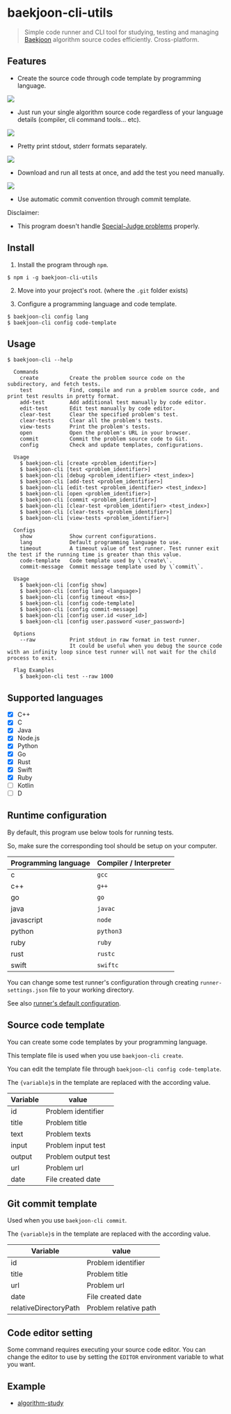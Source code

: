 # baekjoon-cli-utils

> Simple code runner and CLI tool for studying, testing and managing [Baekjoon](https://www.acmicpc.net/) algorithm source codes efficiently. Cross-platform.

## Features

* Create the source code through code template by programming language.

![](./media/demo-create.gif)

* Just run your single algorithm source code regardless of your language details (compiler, cli command tools... etc).

![](./media/demo-test.png)

* Pretty print stdout, stderr formats separately.

![](./media/demo-stderr.png)

* Download and run all tests at once, and add the test you need manually.

![](./media/demo-auto-test.png)

* Use automatic commit convention through commit template.

Disclaimer:

* This program doesn't handle [Special-Judge problems](https://help.acmicpc.net/judge/info) properly.

## Install

1. Install the program through `npm`.

```
$ npm i -g baekjoon-cli-utils
```

2. Move into your project's root. (where the `.git` folder exists)

3. Configure a programming language and code template.

```
$ baekjoon-cli config lang
$ baekjoon-cli config code-template
```

## Usage

```
$ baekjoon-cli --help

  Commands
    create          Create the problem source code on the subdirectory, and fetch tests.
    test            Find, compile and run a problem source code, and print test results in pretty format.
    add-test        Add additional test manually by code editor.
    edit-test       Edit test manually by code editor.
    clear-test      Clear the specified problem's test.
    clear-tests     Clear all the problem's tests.
    view-tests      Print the problem's tests.
    open            Open the problem's URL in your browser.
    commit          Commit the problem source code to Git.
    config          Check and update templates, configurations.

  Usage
    $ baekjoon-cli [create <problem_identifier>]
    $ baekjoon-cli [test <problem_identifier>]
    $ baekjoon-cli [debug <problem_identifier> <test_index>]
    $ baekjoon-cli [add-test <problem_identifier>]
    $ baekjoon-cli [edit-test <problem_identifier> <test_index>]
    $ baekjoon-cli [open <problem_identifier>]
    $ baekjoon-cli [commit <problem_identifier>]
    $ baekjoon-cli [clear-test <problem_identifier> <test_index>]
    $ baekjoon-cli [clear-tests <problem_identifier>]
    $ baekjoon-cli [view-tests <problem_identifier>]

  Configs
    show            Show current configurations.
    lang            Default programming language to use.
    timeout         A timeout value of test runner. Test runner exit the test if the running time is greater than this value.
    code-template   Code template used by \`create\`.
    commit-message  Commit message template used by \`commit\`.

  Usage
    $ baekjoon-cli [config show]
    $ baekjoon-cli [config lang <language>]
    $ baekjoon-cli [config timeout <ms>]
    $ baekjoon-cli [config code-template]
    $ baekjoon-cli [config commit-message]
    $ baekjoon-cli [config user.id <user_id>]
    $ baekjoon-cli [config user.password <user_password>]

  Options
    --raw           Print stdout in raw format in test runner.
                    It could be useful when you debug the source code with an infinity loop since test runner will not wait for the child process to exit.

  Flag Examples
    $ baekjoon-cli test --raw 1000
```

## Supported languages

- [x] C++
- [x] C
- [x] Java
- [x] Node.js
- [x] Python
- [x] Go
- [x] Rust
- [x] Swift
- [x] Ruby
- [ ] Kotlin
- [ ] D

## Runtime configuration

By default, this program use below tools for running tests.

So, make sure the corresponding tool should be setup on your computer.

| Programming language | Compiler / Interpreter   |
| -------------------- | ------------------------ |
| c                    | `gcc`                    |
| c++                  | `g++`                    |
| go                   | `go`                     |
| java                 | `javac`                  |
| javascript           | `node`                   |
| python               | `python3`                |
| ruby                 | `ruby`                   |
| rust                 | `rustc`                  |
| swift                | `swiftc`                 |

You can change some test runner's configuration through creating `runner-settings.json` file to your working directory.

See also [runner's default configuration](./runner-settings.json).

## Source code template

You can create some code templates by your programming language.

This template file is used when you use `baekjoon-cli create`.

You can edit the template file through `baekjoon-cli config code-template`.

The `{variable}`s in the template are replaced with the according value.

| Variable             | value                  |
| -------------------- | ---------------------- |
| id                   | Problem identifier     |
| title                | Problem title          |
| text                 | Problem texts          |
| input                | Problem input test     |
| output               | Problem output test    |
| url                  | Problem url            |
| date                 | File created date      |

## Git commit template

Used when you use `baekjoon-cli commit`.

The `{variable}`s in the template are replaced with the according value.

| Variable              | value                  |
| --------------------- | ---------------------- |
| id                    | Problem identifier     |
| title                 | Problem title          |
| url                   | Problem url            |
| date                  | File created date      |
| relativeDirectoryPath | Problem relative path  |

## Code editor setting

Some command requires executing your source code editor. You can change the editor to use by setting the `EDITOR` environment variable to what you want.

## Example

- [algorithm-study](https://github.com/jopemachine/algorithm-study)

